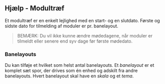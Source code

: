 ﻿## Hjælp - Modultræf
Et modultræf er en enkelt lejlighed med en start- og en slutdato.
Første og sidste dato for tilmelding af moduler er pr. banelayout.

> BEMÆRK: Du vil ikke kunne ændre mødedagene, når moduler er tilmeldt eller senere end syv dage før første mødedato.

### Banelayouts
Du kan tilføje et hvilket som helst antal banelayouts.
Et *banelayout* er et komplet sæt spor, der drives som én enhed og adskilt fra andre banelayouts.
Hvert banelayout skal have en *skala* og et *tema*.